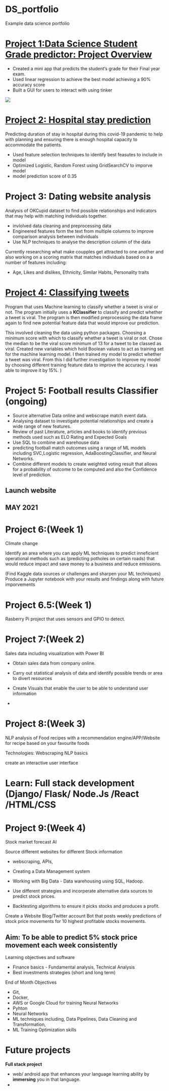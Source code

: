 # DS_portfolio
Example data science portfolio

# [Project 1:Data Science Student Grade predictor: Project Overview](https://github.com/Dom88Finch/student-grade-predictor)

* Created a mini app that predicts the student’s grade for their Final year exam.
* Used linear regression to achieve the best model achieving a 90% accuracy score
* Built a GUI for users to interact with using tinker

![](/images/grade_predictor_GUI.jpg)

# [Project 2: Hospital stay prediction](https://github.com/Dom88Finch/healthcare-analysis)
Predicting duration of stay in hospital during this covid-19 pandemic to help with planning and ensuring there is enough hospital capacity to accommodate the patients.

* Used feature selection techniques to identify best feasutes to include in model
* Optimized Logistic, Random Forest using GridSearchCV to imporve model 
* model prediction score of 0.35

# Project 3: Dating website analysis 
Analysis of OKCupid dataset to find possible relationships and indicators that may help with matching individuals together.

* invlolved data cleaning and preprocessing data
* Engineered features form the text from multiple columns to improve comparison analysis between individuals
* Use NLP techniques to analyse the description column of the data


Currently researching what make coupples get attracted to one another and also working on a scoring matrix that matches individuals based on a a number of features including:
- Age, Likes and dislikes,  Ethnicity, Similar Habits, Personality traits


# [Project 4: Classifying tweets](https://github.com/Dom88Finch/python-programs) 
 Program that uses Machine learning to classify whether a tweet is viral or not. The program initially uses a **KClassifier** to classify and predict whether a tweet is viral. The program is then modified preprocessing the data frame again to find new potential feature data that would improve our prediction. 
 
 This involved cleaning the data using python packages. Choosing a minimum score with which to classify whether a tweet is viral or not. Chose the median to be the viral score minimum of 13 for a tweet to be classed as viral. Created new variables which hold Boolean values to act as training set for the machine learning model. I then trained my model to predict whether a tweet was viral. From this I did further investigation to improve my model by choosing different training feature data to improve the accuracy. I was able to improve it by 15%. )
 
# Project 5: Football results Classifier (ongoing)

* Source alternative Data online and  webscrape match event data.
* Analysing dataset to investigate potential relationships and create a wide range of new features.
* Review of past Literature, articles and books to identify previous methods used such as ELO Rating and Expected Goals
* Use SQL to combine and warehouse data 
* predicting football match outcomes using a range of ML models including SVC,Logistic regression, AdaBoostingClassifier, and Neural Networks.
* Combine different models to create weighted voting result that allows for a probability of outcome to be computed and also the Confidence level of prediction.
 

## Launch website 

## MAY 2021

# Project 6:(Week 1)
Climate change 

Identify an area where you can apply ML techniques to predict inneficient operational methods such as (predicting potholes on certain roads)
that would reduce impact and save money to a business and reduce emissions.

(Find Kaggle data sources or challenges and sharpen your ML techniques) 
Produce a Jupyter notebook with your results and findings along with future imporvements


# Project 6.5:(Week 1)

Rasberry Pi project that uses sensors and GPIO to detect.


# Project 7:(Week 2)
Sales data including visualization with Power BI

- Obtain sales data from company online.

- Carry out statistical analysis of data and identify possible trends or area to divert resources

- Create Visuals that enable the user to be able to understand user information 
- 

# Project 8:(Week 3)
NLP analysis of Food recipes with a recommendation engine/APP/Website for recipe based on your favourite foods

Technologies:
Webscraping
NLP basics

create an interactive user interface

#  Learn:  Full stack development (Django/ Flask/ Node.Js /React /HTML/CSS


# Project 9:(Week 4)
Stock market forecast AI

Source different websites for different Stock information  
- webscraping, APIs, 

- Creating a Data Management system
- Working with Big Data - Data warehousing using SQL, Hadoop.

- Use different strategies and incorperate alternative data sources to predict stock prices.
- Backtesting algorithms to ensure it picks stocks and produces a profit.


Create a Website Blog/Twitter account Bot that posts weekly predictions of stock price movements for 10 highest profitable stocks movements.

## Aim: To be able to predict 5% stock price movement each week consistently 



 Learning objectives and software
  - Finance basics - Fundamental analysis, Technical Analysis 
  - Best investments strategies (short and long term)





End of Month Objectives
- Git, 
- Docker, 
- AWS or Google Cloud for training Neural Networks
- Pyhton 
- Neural Networks
- ML techniques including, Data Pipelines, Data Cleaning and Transformation, 
- ML Training Optimization skills



# Future projects

**Full stack project**
 * web/ android app that enhances your language learning ability by **immersing** you in that language.
 * 


